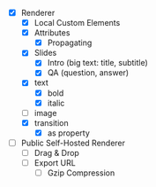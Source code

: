- [x] Renderer
  - [x] Local Custom Elements
  - [x] Attributes
    - [x] Propagating
  - [x] Slides
    - [x] Intro (big text: title, subtitle)
    - [x] QA (question, answer)
  - [x] text
    - [x] bold
    - [x] italic
  - [ ] image
  - [x] transition
    - [x] as property
- [ ] Public Self-Hosted Renderer
  - [ ] Drag & Drop
  - [ ] Export URL
    - [ ] Gzip Compression
